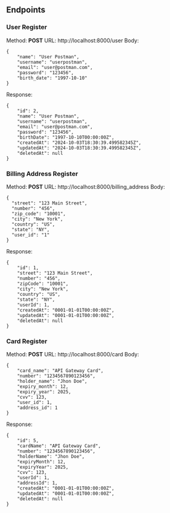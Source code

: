 ## Endpoints

### User Register
Method: <b>POST</b>
URL: http://localhost:8000/user
Body: 
```
{
    "name": "User Postman",
    "username": "userpostman",
    "email": "user@postman.com",
    "password": "123456",
    "birth_date": "1997-10-10"
}
```

Response: 
```
{
    "id": 2,
    "name": "User Postman",
    "username": "userpostman",
    "email": "user@postman.com",
    "password": "123456",
    "birthDate": "1997-10-10T00:00:00Z",
    "createdAt": "2024-10-03T18:30:39.499582345Z",
    "updatedAt": "2024-10-03T18:30:39.499582345Z",
    "deletedAt": null
}
```
### Billing Address Register
Method: <b>POST</b>
URL: http://localhost:8000/billing_address
Body: 
```
{
  "street": "123 Main Street",
  "number": "456",
  "zip_code": "10001",
  "city": "New York",
  "country": "US",
  "state": "NY",
  "user_id": "1"
}
```

Response: 
```
{
    "id": 1,
    "street": "123 Main Street",
    "number": "456",
    "zipCode": "10001",
    "city": "New York",
    "country": "US",
    "state": "NY",
    "userId": 1,
    "createdAt": "0001-01-01T00:00:00Z",
    "updatedAt": "0001-01-01T00:00:00Z",
    "deletedAt": null
}
```

### Card Register
Method: <b>POST</b>
URL: http://localhost:8000/card
Body: 
```
{
    "card_name": "API Gateway Card",
    "number": "1234567890123456",
    "holder_name": "Jhon Doe",
    "expiry_month": 12,
    "expiry_year": 2025,
    "cvv": 123,
    "user_id": 1,
    "address_id": 1
}
```

Response: 
```
{
    "id": 5,
    "cardName": "API Gateway Card",
    "number": "1234567890123456",
    "holderName": "Jhon Doe",
    "expiryMonth": 12,
    "expiryYear": 2025,
    "cvv": 123,
    "userId": 1,
    "addressId": 1,
    "createdAt": "0001-01-01T00:00:00Z",
    "updatedAt": "0001-01-01T00:00:00Z",
    "deletedAt": null
}
```